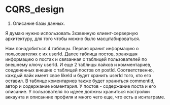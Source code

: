# CQRS_design

1. Описание базы данных.

Я думаю нужно использовать 3хзвенную клиент-серверную архитектуру, для того чтобы можно было масштабироваться.

Нам понадобиться 4 таблицы. Первая хранит информацию о пользователях с их userId. Далее таблица постов, хранящая информацию о постах и связанная с таблицей пользователей по внешнему ключу userId. И еще 2 таблицы лайков и комментариев, соедененных внешне с таблицей постов оп postId. Соответственно, каждый лайк имеет свое likeId и будет хранить userId того, кто его оставил. В таблице коментариев также будет храниться commentId, автор и содержание коментария. У постов - содержание поста и его описание. У пользователя по идеее должны храниться настройки аккаунта и описанние профиля и много чего еще, что есть в иснтаграме.
